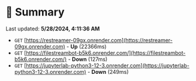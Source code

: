 # 📖 Summary
Last updated: **5/28/2024, 4:11:36 AM**

- `GET` [https://restreamer-09gx.onrender.com](https://restreamer-09gx.onrender.com) - **Up** (22366ms)
- `GET` [https://filestreambot-b5k6.onrender.com/](https://filestreambot-b5k6.onrender.com/) - **Down** (127ms)
- `GET` [https://jupyterlab-python3-12-3.onrender.com](https://jupyterlab-python3-12-3.onrender.com) - **Down** (249ms)
